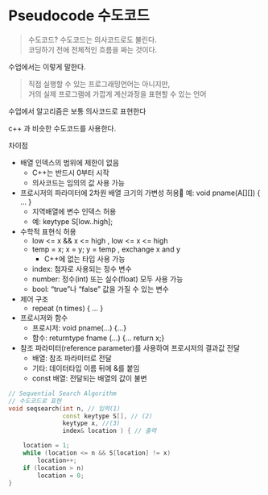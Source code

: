 # Pseudocode 수도코드
> 수도코드?
수도코드는 의사코드로도 불린다.  
코딩하기 전에 전체적인 흐름을 짜는 것이다.  

수업에서는 이렇게 말한다.   
> 직접 실행할 수 있는 프로그래밍언어는 아니지만,  
> 거의 실제 프로그램에 가깝게 계산과정을 표현할 수 있는 언어  

수업에서 알고리즘은 보통 의사코드로 표현한다  

c++ 과 비슷한 수도코드를 사용한다.  
  
차이점
- 배열 인덱스의 범위에 제한이 없음
    - C++는 반드시 0부터 시작
    - 의사코드는 임의의 값 사용 가능
- 프로시저의 파라미터에 2차원 배열 크기의 가변성 허용 예: void pname(A[][]) { … }
    - 지역배열에 변수 인덱스 허용
    - 예: keytype S[low..high];
- 수학적 표현식 허용
    - low <= x && x <= high , low <= x <= high
    - temp = x; x = y; y = temp , exchange x and y
        - C++에 없는 타입 사용 가능
    - index: 첨자로 사용되는 정수 변수
    - number: 정수(int) 또는 실수(float) 모두 사용 가능
    - bool: “true”나 “false” 값을 가질 수 있는 변수
- 제어 구조
    - repeat (n times) { … }
- 프로시저와 함수
    - 프로시저: void pname(…) {…}
    - 함수: returntype fname (…) {… return x;}
- 참조 파라미터(reference parameter)를 사용하여 프로시저의 결과값 전달
    - 배열: 참조 파라미터로 전달
    - 기타: 데이터타입 이름 뒤에 &를 붙임
    - const 배열: 전달되는 배열의 값이 불변


```c++
// Sequential Search Algorithm 
// 수도코드로 표현
void seqsearch(int n, // 입력(1)
               const keytype S[], // (2)
               keytype x, //(3)
               index& location ) { // 출력

    location = 1;
    while (location <= n && S[location] != x)
        location++;
    if (location > n)
        location = 0;
}
```